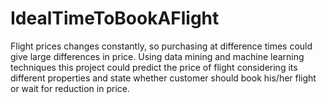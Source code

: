 # IdealTimeToBookAFlight
Flight prices changes constantly, so purchasing at difference times could give large differences in price. Using data mining and machine learning techniques this project could predict the price of flight considering its different properties and state whether customer should book his/her flight or wait for reduction in price.
